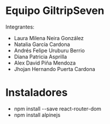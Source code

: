 # Equipo GiltripSeven

Integrantes:

- Laura Milena Neira González
- Natalia García Cardona
- Andrés Felipe Uruburu Berrio
- Diana Patricia Asprilla
- Alex David Piña Mendoza
- Jhojan Hernando Puerta Cardona

# Instaladores

- npm install --save react-router-dom
- npm install alpinejs


